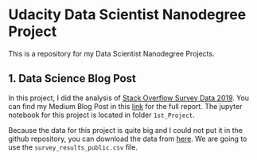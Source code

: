 # Udacity Data Scientist Nanodegree Project

This is a repository for my Data Scientist Nanodegree Projects.

## 1. Data Science Blog Post
In this project, I did the analysis of [Stack Overflow Survey Data 2019](https://insights.stackoverflow.com/survey). You can find my Medium Blog Post in this [link](https://medium.com/@dark.coding/introduction-2a6f4044951f) for the full report. The jupyter notebook for this project is located in folder `1st_Project`.

Because the data for this project is quite big and I could not put it in the github repository, you can download the data from [here](https://drive.google.com/file/d/1QOmVDpd8hcVYqqUXDXf68UMDWQZP0wQV/view). We are going to use the `survey_results_public.csv` file.
